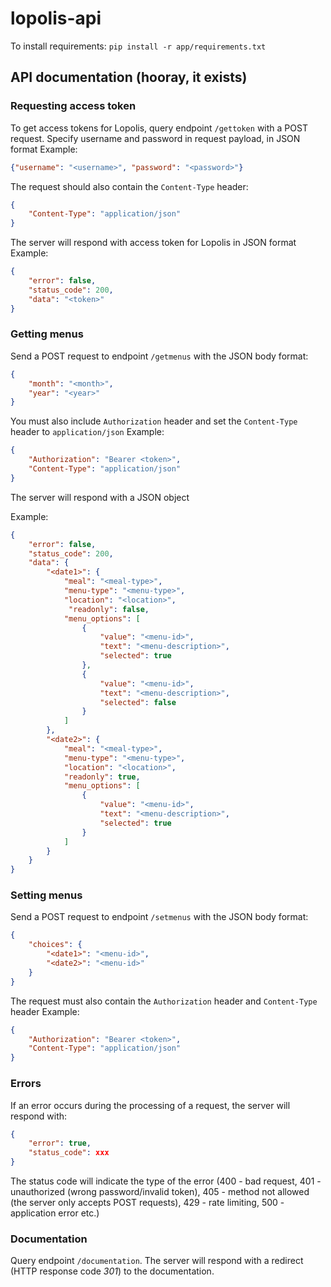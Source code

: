 # lopolis-api
To install requirements:
`pip install -r app/requirements.txt`

## API documentation (hooray, it exists)
### Requesting access token
To get access tokens for Lopolis, query endpoint `/gettoken` with a POST request. Specify username and password in request payload, in JSON format
Example:
```json
{"username": "<username>", "password": "<password>"}
```
The request should also contain the `Content-Type` header:
```json
{
    "Content-Type": "application/json"
}
``` 
The server will respond with access token for Lopolis in JSON format
Example: 
```json
{
    "error": false,
    "status_code": 200,
    "data": "<token>"
}
```

### Getting menus

Send a POST request to endpoint `/getmenus` with the JSON body format: 
```json
{
    "month": "<month>",
    "year": "<year>"
}
```
You must also include `Authorization` header and set the `Content-Type` header to `application/json`
Example:
```json
{
    "Authorization": "Bearer <token>",
    "Content-Type": "application/json"
}
```
The server will respond with a JSON object

Example: 
```json
{
    "error": false,
    "status_code": 200,
    "data": {
        "<date1>": {
            "meal": "<meal-type>",
            "menu-type": "<menu-type>",
            "location": "<location>",
             "readonly": false,
            "menu_options": [
                {
                    "value": "<menu-id>",
                    "text": "<menu-description>",
                    "selected": true
                },
                {
                    "value": "<menu-id>",
                    "text": "<menu-description>",
                    "selected": false
                }
            ]
        },
        "<date2>": {
            "meal": "<meal-type>",
            "menu-type": "<menu-type>",
            "location": "<location>",
            "readonly": true,
            "menu_options": [
                {
                    "value": "<menu-id>",
                    "text": "<menu-description>",
                    "selected": true
                }
            ]
        }
    }
}
```

### Setting menus
Send a POST request to endpoint `/setmenus` with the JSON body format: 
```json
{
    "choices": {
        "<date1>": "<menu-id>",
        "<date2>": "<menu-id>"
    }
}
```
The request must also contain the `Authorization` header and `Content-Type` header
Example:
```json
{
    "Authorization": "Bearer <token>",
    "Content-Type": "application/json"
}
```

### Errors
If an error occurs during the processing of a request, the server will respond with:
```json
{
    "error": true,
    "status_code": xxx
}
```
The status code will indicate the type of the error (400 - bad request, 401 - unauthorized (wrong password/invalid token), 405 - method not allowed (the server only accepts POST requests), 429 - rate limiting, 500 - application error etc.)

### Documentation
Query endpoint `/documentation`. The server will respond with a redirect (HTTP response code *301*) to the documentation.